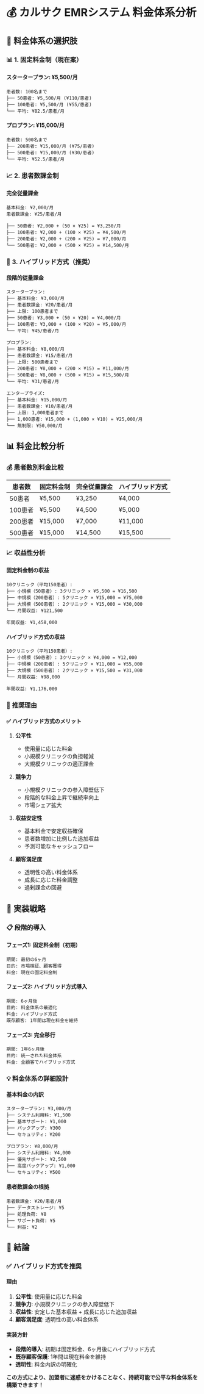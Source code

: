 # 💰 カルサク EMRシステム 料金体系分析

## 🎯 **料金体系の選択肢**

### 📊 **1. 固定料金制（現在案）**

#### **スタータープラン: ¥5,500/月**
```
患者数: 100名まで
├── 50患者: ¥5,500/月 (¥110/患者)
├── 100患者: ¥5,500/月 (¥55/患者)
└── 平均: ¥82.5/患者/月
```

#### **プロプラン: ¥15,000/月**
```
患者数: 500名まで
├── 200患者: ¥15,000/月 (¥75/患者)
├── 500患者: ¥15,000/月 (¥30/患者)
└── 平均: ¥52.5/患者/月
```

### 📈 **2. 患者数課金制**

#### **完全従量課金**
```
基本料金: ¥2,000/月
患者数課金: ¥25/患者/月

├── 50患者: ¥2,000 + (50 × ¥25) = ¥3,250/月
├── 100患者: ¥2,000 + (100 × ¥25) = ¥4,500/月
├── 200患者: ¥2,000 + (200 × ¥25) = ¥7,000/月
└── 500患者: ¥2,000 + (500 × ¥25) = ¥14,500/月
```

### 🎯 **3. ハイブリッド方式（推奨）**

#### **段階的従量課金**
```
スタータープラン:
├── 基本料金: ¥3,000/月
├── 患者数課金: ¥20/患者/月
├── 上限: 100患者まで
├── 50患者: ¥3,000 + (50 × ¥20) = ¥4,000/月
├── 100患者: ¥3,000 + (100 × ¥20) = ¥5,000/月
└── 平均: ¥45/患者/月

プロプラン:
├── 基本料金: ¥8,000/月
├── 患者数課金: ¥15/患者/月
├── 上限: 500患者まで
├── 200患者: ¥8,000 + (200 × ¥15) = ¥11,000/月
├── 500患者: ¥8,000 + (500 × ¥15) = ¥15,500/月
└── 平均: ¥31/患者/月

エンタープライズ:
├── 基本料金: ¥15,000/月
├── 患者数課金: ¥10/患者/月
├── 上限: 1,000患者まで
├── 1,000患者: ¥15,000 + (1,000 × ¥10) = ¥25,000/月
└── 無制限: ¥50,000/月
```

## 📊 **料金比較分析**

### 💰 **患者数別料金比較**

| 患者数 | 固定料金制 | 完全従量課金 | ハイブリッド方式 |
|--------|------------|--------------|------------------|
| 50患者 | ¥5,500 | ¥3,250 | ¥4,000 |
| 100患者 | ¥5,500 | ¥4,500 | ¥5,000 |
| 200患者 | ¥15,000 | ¥7,000 | ¥11,000 |
| 500患者 | ¥15,000 | ¥14,500 | ¥15,500 |

### 📈 **収益性分析**

#### **固定料金制の収益**
```
10クリニック（平均150患者）:
├── 小規模（50患者）: 3クリニック × ¥5,500 = ¥16,500
├── 中規模（200患者）: 5クリニック × ¥15,000 = ¥75,000
├── 大規模（500患者）: 2クリニック × ¥15,000 = ¥30,000
└── 月間収益: ¥121,500

年間収益: ¥1,458,000
```

#### **ハイブリッド方式の収益**
```
10クリニック（平均150患者）:
├── 小規模（50患者）: 3クリニック × ¥4,000 = ¥12,000
├── 中規模（200患者）: 5クリニック × ¥11,000 = ¥55,000
├── 大規模（500患者）: 2クリニック × ¥15,500 = ¥31,000
└── 月間収益: ¥98,000

年間収益: ¥1,176,000
```

### 🎯 **推奨理由**

#### **✅ ハイブリッド方式のメリット**

1. **公平性**
   - 使用量に応じた料金
   - 小規模クリニックの負担軽減
   - 大規模クリニックの適正課金

2. **競争力**
   - 小規模クリニックの参入障壁低下
   - 段階的な料金上昇で継続率向上
   - 市場シェア拡大

3. **収益安定性**
   - 基本料金で安定収益確保
   - 患者数増加に比例した追加収益
   - 予測可能なキャッシュフロー

4. **顧客満足度**
   - 透明性の高い料金体系
   - 成長に応じた料金調整
   - 過剰課金の回避

## 🚀 **実装戦略**

### 📋 **段階的導入**

#### **フェーズ1: 固定料金制（初期）**
```
期間: 最初の6ヶ月
目的: 市場検証、顧客獲得
料金: 現在の固定料金制
```

#### **フェーズ2: ハイブリッド方式導入**
```
期間: 6ヶ月後
目的: 料金体系の最適化
料金: ハイブリッド方式
既存顧客: 1年間は現在料金を維持
```

#### **フェーズ3: 完全移行**
```
期間: 1年6ヶ月後
目的: 統一された料金体系
料金: 全顧客でハイブリッド方式
```

### 💡 **料金体系の詳細設計**

#### **基本料金の内訳**
```
スタータープラン: ¥3,000/月
├── システム利用料: ¥1,500
├── 基本サポート: ¥1,000
├── バックアップ: ¥300
└── セキュリティ: ¥200

プロプラン: ¥8,000/月
├── システム利用料: ¥4,000
├── 優先サポート: ¥2,500
├── 高度バックアップ: ¥1,000
└── セキュリティ: ¥500
```

#### **患者数課金の根拠**
```
患者数課金: ¥20/患者/月
├── データストレージ: ¥5
├── 処理負荷: ¥8
├── サポート負荷: ¥5
└── 利益: ¥2
```

## 🎯 **結論**

### ✅ **ハイブリッド方式を推奨**

#### **理由**
1. **公平性**: 使用量に応じた料金
2. **競争力**: 小規模クリニックの参入障壁低下
3. **収益性**: 安定した基本収益 + 成長に応じた追加収益
4. **顧客満足度**: 透明性の高い料金体系

#### **実装方針**
- **段階的導入**: 初期は固定料金、6ヶ月後にハイブリッド方式
- **既存顧客保護**: 1年間は現在料金を維持
- **透明性**: 料金内訳の明確化

**この方式により、加盟者に迷惑をかけることなく、持続可能で公平な料金体系を構築できます！**



